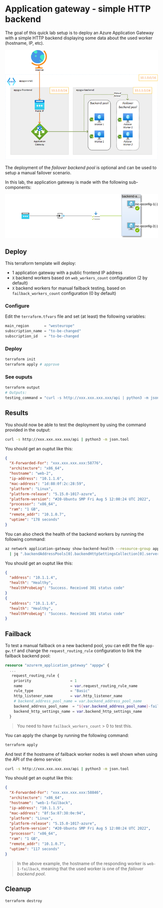 # Application gateway - simple HTTP backend

The goal of this quick lab setup is to deploy an Azure Application Gateway with a simple HTTP backend displaying some data about the used worker (hostname, IP, etc).

![Application Gateway lab topology](./application-gateway-basic-http.png)

The deployment of the *failover backend pool* is optional and can be used to setup a manual failover scenario.

In this lab, the application gateway is made with the following sub-components:

![Application gateway topology](./application-gateway-topology.svg)

## Deploy

This terraform template will deploy:

* 1 application gateway with a public frontend IP address
* `X` backend workers based on `web_workers_count` configuration (2 by default)
* `X` backend workers for manual failback testing, based on `failback_workers_count` configuration (0 by default)

### Configure

Edit the `terraform.tfvars` file and set (at least) the following variables:

```tf
main_region       = "westeurope"
subscription_name = "to-be-changed"
subscription_id   = "to-be-changed
```

### Deploy

```bash
terraform init
terraform apply # approve
```

### See ouputs

```bash
terraform output
# Outputs:
testing_command = "curl -s http://xxx.xxx.xxx.xxx/api | python3 -m json.tool"
```

## Results

You should now be able to test the deployment by using the command provided in the output:

```bash
curl -s http://xxx.xxx.xxx.xxx/api | python3 -m json.tool
```

You should get an ouptut like this:

```json
{
  "X-Forwarded-For": "xxx.xxx.xxx.xxx:58776",
  "architecture": "x86_64",
  "hostname": "web-2",
  "ip-address": "10.1.1.6",
  "mac-address": "1d:88:0f:2c:28:59",
  "platform": "Linux",
  "platform-release": "5.15.0-1017-azure",
  "platform-version": "#20-Ubuntu SMP Fri Aug 5 12:00:24 UTC 2022",
  "processor": "x86_64",
  "ram": "1 GB",
  "remote_addr": "10.1.0.7",
  "uptime": "178 seconds"
}
```

You can also check the health of the backend workers by running the following command:

```bash
az network application-gateway show-backend-health --resource-group appgw-test-RG --name AppGateway \
  | jq ".backendAddressPools[0].backendHttpSettingsCollection[0].servers[] | {address: .address, health: .health, healthProbeLog: .healthProbeLog}"
```

You should get an ouptut like this:

```json
{
  "address": "10.1.1.4",
  "health": "Healthy",
  "healthProbeLog": "Success. Received 301 status code"
}
{
  "address": "10.1.1.6",
  "health": "Healthy",
  "healthProbeLog": "Success. Received 301 status code"
}
```

## Failback

To test a manual failback on a new backend pool, you can edit the file `app-gw.tf` and change the `request_routing_rule` configuration to link the failback backend pool:

```tf
resource "azurerm_application_gateway" "appgw" {
  ...
   request_routing_rule {
    priority                  = 1
    name                      = var.request_routing_rule_name
    rule_type                 = "Basic"
    http_listener_name        = var.http_listener_name
    # backend_address_pool_name = var.backend_address_pool_name
    backend_address_pool_name  = "${var.backend_address_pool_name}-failback"
    backend_http_settings_name = var.backend_http_settings_name
  }
```

> You need to have `failback_workers_count` > 0 to test this.

You can apply the change by running the following command:

```bash
terraform apply
```

And test if the hostname of failback worker nodes is well shown when using the API of the demo service:

```bash
curl -s http://xxx.xxx.xxx.xxx/api | python3 -m json.tool
```

You should get an ouptut like this:

```json
{
  "X-Forwarded-For": "xxx.xxx.xxx.xxx:58846",
  "architecture": "x86_64",
  "hostname": "web-1-failback",
  "ip-address": "10.1.1.5",
  "mac-address": "8f:5a:87:38:0e:94",
  "platform": "Linux",
  "platform-release": "5.15.0-1017-azure",
  "platform-version": "#20-Ubuntu SMP Fri Aug 5 12:00:24 UTC 2022",
  "processor": "x86_64",
  "ram": "1 GB",
  "remote_addr": "10.1.0.7",
  "uptime": "117 seconds"
}
```

> In the above example, the hostname of the responding worker is `web-1-failback`, meaning that the used worker is one of the *failover backend pool*.

## Cleanup

```bash
terraform destroy
```
